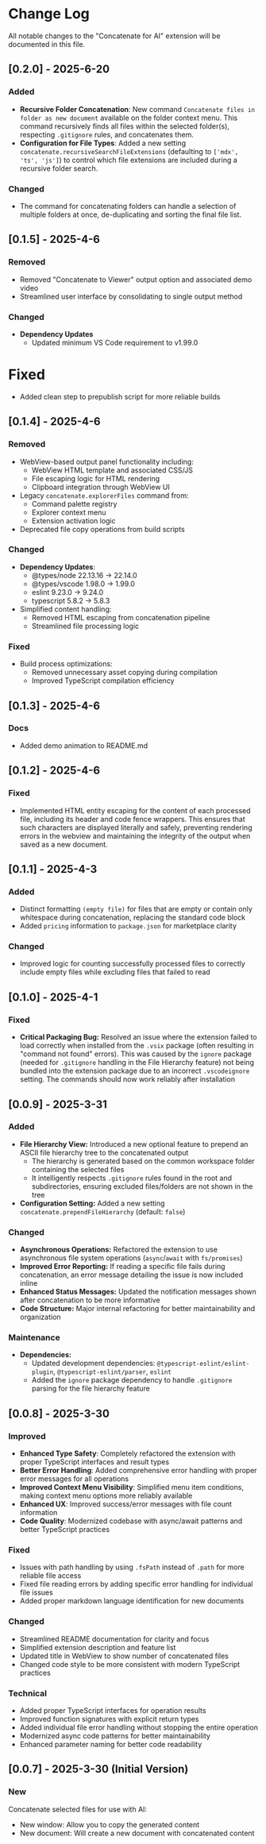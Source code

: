 # Change Log

All notable changes to the "Concatenate for AI" extension will be documented in this file.

## [0.2.0] - 2025-6-20

### Added
- **Recursive Folder Concatenation**: New command `Concatenate files in folder as new document` available on the folder context menu. This command recursively finds all files within the selected folder(s), respecting `.gitignore` rules, and concatenates them.
- **Configuration for File Types**: Added a new setting `concatenate.recursiveSearchFileExtensions` (defaulting to `['mdx', 'ts', 'js']`) to control which file extensions are included during a recursive folder search.

### Changed
- The command for concatenating folders can handle a selection of multiple folders at once, de-duplicating and sorting the final file list.

## [0.1.5] - 2025-4-6

### Removed
- Removed "Concatenate to Viewer" output option and associated demo video  
- Streamlined user interface by consolidating to single output method  

### Changed
- **Dependency Updates**  
  - Updated minimum VS Code requirement to v1.99.0  

# Fixed
- Added clean step to prepublish script for more reliable builds   

## [0.1.4] - 2025-4-6

### Removed
- WebView-based output panel functionality including:
  - WebView HTML template and associated CSS/JS
  - File escaping logic for HTML rendering
  - Clipboard integration through WebView UI
- Legacy `concatenate.explorerFiles` command from:
  - Command palette registry
  - Explorer context menu
  - Extension activation logic
- Deprecated file copy operations from build scripts

### Changed
- **Dependency Updates**:
  - @types/node 22.13.16 → 22.14.0
  - @types/vscode 1.98.0 → 1.99.0
  - eslint 9.23.0 → 9.24.0
  - typescript 5.8.2 → 5.8.3
- Simplified content handling:
  - Removed HTML escaping from concatenation pipeline
  - Streamlined file processing logic

### Fixed
- Build process optimizations:
  - Removed unnecessary asset copying during compilation
  - Improved TypeScript compilation efficiency

## [0.1.3] - 2025-4-6

### Docs

-   Added demo animation to README.md

## [0.1.2] - 2025-4-6

### Fixed

-   Implemented HTML entity escaping for the content of each processed file, including its header and code fence wrappers. This ensures that such characters are displayed literally and safely, preventing rendering errors in the webview and maintaining the integrity of the output when saved as a new document.

## [0.1.1] - 2025-4-3

### Added

-   Distinct formatting `(empty file)` for files that are empty or contain only whitespace during concatenation, replacing the standard code block
-   Added `pricing` information to `package.json` for marketplace clarity

### Changed

-   Improved logic for counting successfully processed files to correctly include empty files while excluding files that failed to read

## [0.1.0] - 2025-4-1

### Fixed

- **Critical Packaging Bug:** Resolved an issue where the extension failed to load correctly when installed from the `.vsix` package (often resulting in "command not found" errors). This was caused by the `ignore` package (needed for `.gitignore` handling in the File Hierarchy feature) not being bundled into the extension package due to an incorrect `.vscodeignore` setting. The commands should now work reliably after installation

## [0.0.9] - 2025-3-31

### Added

- **File Hierarchy View:** Introduced a new optional feature to prepend an ASCII file hierarchy tree to the concatenated output
    - The hierarchy is generated based on the common workspace folder containing the selected files
    - It intelligently respects `.gitignore` rules found in the root and subdirectories, ensuring excluded files/folders are not shown in the tree
- **Configuration Setting:** Added a new setting `concatenate.prependFileHierarchy` (default: `false`)

### Changed

- **Asynchronous Operations:** Refactored the extension to use asynchronous file system operations (`async`/`await` with `fs/promises`)
- **Improved Error Reporting:** If reading a specific file fails during concatenation, an error message detailing the issue is now included inline
- **Enhanced Status Messages:** Updated the notification messages shown after concatenation to be more informative
- **Code Structure:** Major internal refactoring for better maintainability and organization

### Maintenance

- **Dependencies:**
    - Updated development dependencies: `@typescript-eslint/eslint-plugin`, `@typescript-eslint/parser`, `eslint`
    - Added the `ignore` package dependency to handle `.gitignore` parsing for the file hierarchy feature

## [0.0.8] - 2025-3-30

### Improved

- **Enhanced Type Safety**: Completely refactored the extension with proper TypeScript interfaces and result types
- **Better Error Handling**: Added comprehensive error handling with proper error messages for all operations
- **Improved Context Menu Visibility**: Simplified menu item conditions, making context menu options more reliably available
- **Enhanced UX**: Improved success/error messages with file count information
- **Code Quality**: Modernized codebase with async/await patterns and better TypeScript practices

### Fixed

- Issues with path handling by using `.fsPath` instead of `.path` for more reliable file access
- Fixed file reading errors by adding specific error handling for individual file issues
- Added proper markdown language identification for new documents

### Changed

- Streamlined README documentation for clarity and focus
- Simplified extension description and feature list
- Updated title in WebView to show number of concatenated files
- Changed code style to be more consistent with modern TypeScript practices

### Technical

- Added proper TypeScript interfaces for operation results
- Improved function signatures with explicit return types
- Added individual file error handling without stopping the entire operation
- Modernized async code patterns for better maintainability
- Enhanced parameter naming for better code readability

## [0.0.7] - 2025-3-30 (Initial Version)

### New

Concatenate selected files for use with AI:

- New window: Allow you to copy the generated content
- New document: Will create a new document with concatenated content
